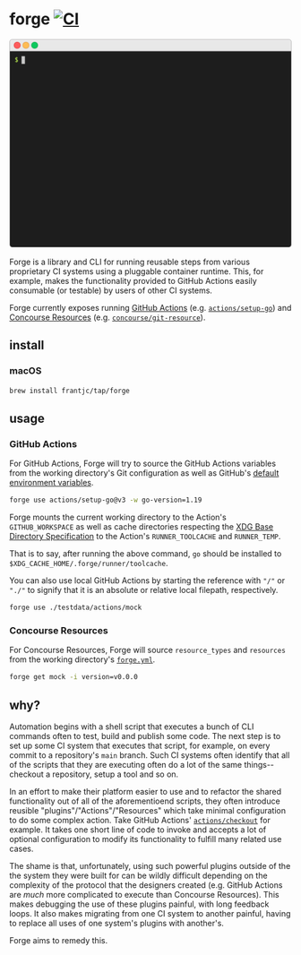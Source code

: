 # forge [![CI](https://github.com/frantjc/forge/actions/workflows/push.yml/badge.svg?branch=main&event=push)](https://github.com/frantjc/forge/actions)

<p align="center">
  <img src="https://raw.githubusercontent.com/frantjc/forge/main/docs/demo.gif">
</p>

Forge is a library and CLI for running reusable steps from various proprietary CI systems using a pluggable container runtime. This, for example, makes the functionality provided to GitHub Actions easily consumable (or testable) by users of other CI systems.

Forge currently exposes running [GitHub Actions](https://docs.github.com/en/actions/learn-github-actions/finding-and-customizing-actions) (e.g. [`actions/setup-go`](https://github.com/actions/setup-go)) and [Concourse Resources](https://concourse-ci.org/resources.html) (e.g. [`concourse/git-resource`](https://github.com/concourse/git-resource)).

## install

### macOS

```sh
brew install frantjc/tap/forge
```

## usage

### GitHub Actions

For GitHub Actions, Forge will try to source the GitHub Actions variables from the working directory's Git configuration as well as GitHub's [default environment variables](https://docs.github.com/en/actions/learn-github-actions/environment-variables#default-environment-variables).

```sh
forge use actions/setup-go@v3 -w go-version=1.19
```

Forge mounts the current working directory to the Action's `GITHUB_WORKSPACE` as well as cache directories respecting the [XDG Base Directory Specification](https://specifications.freedesktop.org/basedir-spec/basedir-spec-latest.html) to the Action's `RUNNER_TOOLCACHE` and `RUNNER_TEMP`.

That is to say, after running the above command, `go` should be installed to `$XDG_CACHE_HOME/.forge/runner/toolcache`.

You can also use local GitHub Actions by starting the reference with `"/"` or `"./"` to signify that it is an absolute or relative local filepath, respectively.

```sh
forge use ./testdata/actions/mock
```

### Concourse Resources

For Concourse Resources, Forge will source `resource_types` and `resources` from the working directory's [`forge.yml`](forge.yml).

```sh
forge get mock -i version=v0.0.0
```

## why?

Automation begins with a shell script that executes a bunch of CLI commands often to test, build and publish some code. The next step is to set up some CI system that executes that script, for example, on every commit to a repository's `main` branch. Such CI systems often identify that all of the scripts that they are executing often do a lot of the same things--checkout a repository, setup a tool and so on.

In an effort to make their platform easier to use and to refactor the shared functionality out of all of the aforementioend scripts, they often introduce reusible "plugins"/"Actions"/"Resources" which take minimal configuration to do some complex action. Take GitHub Actions' [`actions/checkout`](https://github.com/actions/checkout) for example. It takes one short line of code to invoke and accepts a lot of optional configuration to modify its functionality to fulfill many related use cases.

The shame is that, unfortunately, using such powerful plugins outside of the the system they were built for can be wildly difficult depending on the complexity of the protocol that the designers created (e.g. GitHub Actions are _much_ more complicated to execute than Concourse Resources). This makes debugging the use of these plugins painful, with long feedback loops. It also makes migrating from one CI system to another painful, having to replace all uses of one system's plugins with another's.

Forge aims to remedy this.
